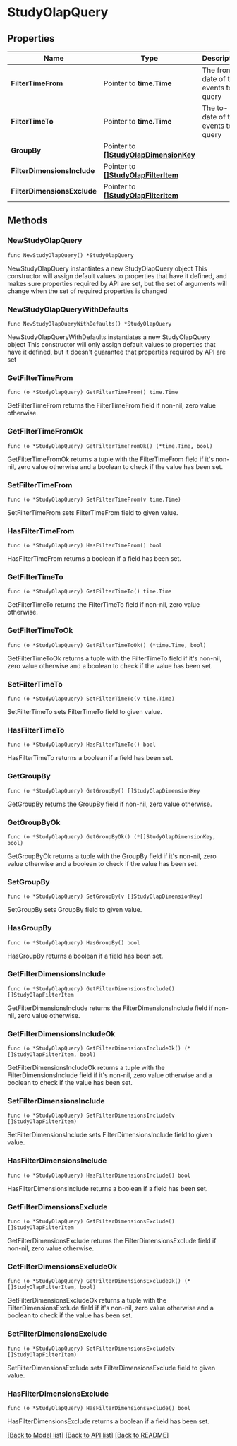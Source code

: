 # StudyOlapQuery

## Properties

Name | Type | Description | Notes
------------ | ------------- | ------------- | -------------
**FilterTimeFrom** | Pointer to **time.Time** | The from-date of the events to query | [optional] 
**FilterTimeTo** | Pointer to **time.Time** | The to-date of the events to query | [optional] 
**GroupBy** | Pointer to [**[]StudyOlapDimensionKey**](StudyOlapDimensionKey.md) |  | [optional] 
**FilterDimensionsInclude** | Pointer to [**[]StudyOlapFilterItem**](StudyOlapFilterItem.md) |  | [optional] 
**FilterDimensionsExclude** | Pointer to [**[]StudyOlapFilterItem**](StudyOlapFilterItem.md) |  | [optional] 

## Methods

### NewStudyOlapQuery

`func NewStudyOlapQuery() *StudyOlapQuery`

NewStudyOlapQuery instantiates a new StudyOlapQuery object
This constructor will assign default values to properties that have it defined,
and makes sure properties required by API are set, but the set of arguments
will change when the set of required properties is changed

### NewStudyOlapQueryWithDefaults

`func NewStudyOlapQueryWithDefaults() *StudyOlapQuery`

NewStudyOlapQueryWithDefaults instantiates a new StudyOlapQuery object
This constructor will only assign default values to properties that have it defined,
but it doesn't guarantee that properties required by API are set

### GetFilterTimeFrom

`func (o *StudyOlapQuery) GetFilterTimeFrom() time.Time`

GetFilterTimeFrom returns the FilterTimeFrom field if non-nil, zero value otherwise.

### GetFilterTimeFromOk

`func (o *StudyOlapQuery) GetFilterTimeFromOk() (*time.Time, bool)`

GetFilterTimeFromOk returns a tuple with the FilterTimeFrom field if it's non-nil, zero value otherwise
and a boolean to check if the value has been set.

### SetFilterTimeFrom

`func (o *StudyOlapQuery) SetFilterTimeFrom(v time.Time)`

SetFilterTimeFrom sets FilterTimeFrom field to given value.

### HasFilterTimeFrom

`func (o *StudyOlapQuery) HasFilterTimeFrom() bool`

HasFilterTimeFrom returns a boolean if a field has been set.

### GetFilterTimeTo

`func (o *StudyOlapQuery) GetFilterTimeTo() time.Time`

GetFilterTimeTo returns the FilterTimeTo field if non-nil, zero value otherwise.

### GetFilterTimeToOk

`func (o *StudyOlapQuery) GetFilterTimeToOk() (*time.Time, bool)`

GetFilterTimeToOk returns a tuple with the FilterTimeTo field if it's non-nil, zero value otherwise
and a boolean to check if the value has been set.

### SetFilterTimeTo

`func (o *StudyOlapQuery) SetFilterTimeTo(v time.Time)`

SetFilterTimeTo sets FilterTimeTo field to given value.

### HasFilterTimeTo

`func (o *StudyOlapQuery) HasFilterTimeTo() bool`

HasFilterTimeTo returns a boolean if a field has been set.

### GetGroupBy

`func (o *StudyOlapQuery) GetGroupBy() []StudyOlapDimensionKey`

GetGroupBy returns the GroupBy field if non-nil, zero value otherwise.

### GetGroupByOk

`func (o *StudyOlapQuery) GetGroupByOk() (*[]StudyOlapDimensionKey, bool)`

GetGroupByOk returns a tuple with the GroupBy field if it's non-nil, zero value otherwise
and a boolean to check if the value has been set.

### SetGroupBy

`func (o *StudyOlapQuery) SetGroupBy(v []StudyOlapDimensionKey)`

SetGroupBy sets GroupBy field to given value.

### HasGroupBy

`func (o *StudyOlapQuery) HasGroupBy() bool`

HasGroupBy returns a boolean if a field has been set.

### GetFilterDimensionsInclude

`func (o *StudyOlapQuery) GetFilterDimensionsInclude() []StudyOlapFilterItem`

GetFilterDimensionsInclude returns the FilterDimensionsInclude field if non-nil, zero value otherwise.

### GetFilterDimensionsIncludeOk

`func (o *StudyOlapQuery) GetFilterDimensionsIncludeOk() (*[]StudyOlapFilterItem, bool)`

GetFilterDimensionsIncludeOk returns a tuple with the FilterDimensionsInclude field if it's non-nil, zero value otherwise
and a boolean to check if the value has been set.

### SetFilterDimensionsInclude

`func (o *StudyOlapQuery) SetFilterDimensionsInclude(v []StudyOlapFilterItem)`

SetFilterDimensionsInclude sets FilterDimensionsInclude field to given value.

### HasFilterDimensionsInclude

`func (o *StudyOlapQuery) HasFilterDimensionsInclude() bool`

HasFilterDimensionsInclude returns a boolean if a field has been set.

### GetFilterDimensionsExclude

`func (o *StudyOlapQuery) GetFilterDimensionsExclude() []StudyOlapFilterItem`

GetFilterDimensionsExclude returns the FilterDimensionsExclude field if non-nil, zero value otherwise.

### GetFilterDimensionsExcludeOk

`func (o *StudyOlapQuery) GetFilterDimensionsExcludeOk() (*[]StudyOlapFilterItem, bool)`

GetFilterDimensionsExcludeOk returns a tuple with the FilterDimensionsExclude field if it's non-nil, zero value otherwise
and a boolean to check if the value has been set.

### SetFilterDimensionsExclude

`func (o *StudyOlapQuery) SetFilterDimensionsExclude(v []StudyOlapFilterItem)`

SetFilterDimensionsExclude sets FilterDimensionsExclude field to given value.

### HasFilterDimensionsExclude

`func (o *StudyOlapQuery) HasFilterDimensionsExclude() bool`

HasFilterDimensionsExclude returns a boolean if a field has been set.


[[Back to Model list]](../README.md#documentation-for-models) [[Back to API list]](../README.md#documentation-for-api-endpoints) [[Back to README]](../README.md)


